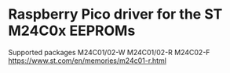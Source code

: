 # Raspberry Pico driver for the ST M24C0x EEPROMs

Supported packages M24C01/02-W M24C01/02-R M24C02-F
https://www.st.com/en/memories/m24c01-r.html

